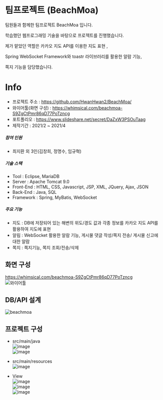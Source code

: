팀프로젝트 (BeachMoa)
=====================

팀원들과 함께한 팀프로젝트 BeachMoa 입니다.   

학습했던 웹프로그래밍 기술을 바탕으로 프로젝트를 진행했습니다.   

제가 맡았던 역할은 카카오 지도 API를 이용한 지도 표현 ,     

Spring WebSocket Framework와 toastr 라이브러리를 활용한 알람 기능, 

쪽지 기능을 담당했습니다.   


Info
==============
- 프로젝트 주소 : https://github.com/HwanHwan2/BeachMoa/   
- 와이어툴(화면 구성) : https://whimsical.com/beachmoa-S9ZgCtPmr86qD77PoTzncg   
- 포트폴리오 :  https://www.slideshare.net/secret/DaZxW3PSOuTaag   
- 제작기간 : 2021/2 ~ 2021/4   

##### 참여 인원   
- 최지환 외 3인(김창희, 정명수, 임규혁)  

##### 기술 스택   
- Tool : Eclipse, MariaDB   
- Server : Apache Tomcat 9.0   
- Front-End : HTML, CSS, Javascript, JSP, XML, JQuery, Ajax, JSON   
- Back-End : Java, SQL   
- Framework : Spring, MyBatis, WebSocket   

##### 주요 기능
- 지도 : DB에 저장되어 있는 해변의 위도/경도 값과 각종 정보를 카카오 지도 API를 활용하여 지도에 표현  
- 알림 : WebSocket 활용한 알람 기능, 게시물 댓글 작성/쪽지 전송/ 게시물 신고에 대한 알람
- 쪽지 : 쪽지기능, 쪽지 조회/전송/삭제

## **화면 구성**   
https://whimsical.com/beachmoa-S9ZgCtPmr86qD77PoTzncg   
![와이어툴](https://user-images.githubusercontent.com/82797084/152932335-53977ea5-cf90-4e6e-9b1b-58a54d4f7df2.PNG)


## **DB/API 설계**   
![beachmoa](https://user-images.githubusercontent.com/82797084/152932450-007b7725-a7d9-4e55-a572-1b6b02a87d55.png)
 

## **프로젝트 구성**   
- src/main/java   
  ![image](https://user-images.githubusercontent.com/82797084/152932565-eb191aca-0df8-4507-ae9c-1c0d6b54a8b8.png)   
![image](https://user-images.githubusercontent.com/82797084/152932622-61c9a072-a089-49c1-ae0f-ed5b60ee34fc.png)   


- src/main/resources   
![image](https://user-images.githubusercontent.com/82797084/152932660-265d9a47-837c-4b1c-85a4-2037e4df5f33.png)   

- View   
![image](https://user-images.githubusercontent.com/82797084/152932784-6abf0fbb-817c-4974-ad10-78b1b59d8c85.png)   
![image](https://user-images.githubusercontent.com/82797084/152932833-25588772-ecc5-4d6f-a972-2a4ee5db0a4f.png)   
![image](https://user-images.githubusercontent.com/82797084/152932990-4f8d054b-2b51-4b55-99a2-b8b46f9dc6d5.png) 



